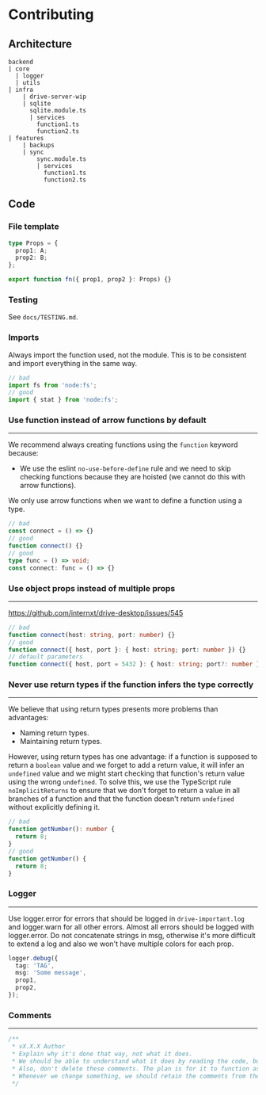 # Contributing

## Architecture

```
backend
| core
  | logger
  | utils
| infra
    | drive-server-wip
    | sqlite
      sqlite.module.ts
      | services
        function1.ts
        function2.ts
| features
    | backups
    | sync
        sync.module.ts
        | services
          function1.ts
          function2.ts
```

## Code

### File template

```ts
type Props = {
  prop1: A;
  prop2: B;
};

export function fn({ prop1, prop2 }: Props) {}
```

### Testing

See `docs/TESTING.md`.

### Imports

Always import the function used, not the module. This is to be consistent and import everything in the same way.

```ts
// bad
import fs from 'node:fs';
// good
import { stat } from 'node:fs';
```

### Use function instead of arrow functions by default

---

We recommend always creating functions using the `function` keyword because:

- We use the eslint `no-use-before-define` rule and we need to skip checking functions because they are hoisted (we cannot do this with arrow functions).

We only use arrow functions when we want to define a function using a type.

```ts
// bad
const connect = () => {}
// good
function connect() {}
// good
type func = () => void;
const connect: func = () => {}
```

### Use object props instead of multiple props

---

https://github.com/internxt/drive-desktop/issues/545

```ts
// bad
function connect(host: string, port: number) {}
// good
function connect({ host, port }: { host: string; port: number }) {}
// default parameters
function connect({ host, port = 5432 }: { host: string; port?: number }) {}
```

### Never use return types if the function infers the type correctly

---

We believe that using return types presents more problems than advantages:

- Naming return types.
- Maintaining return types.

However, using return types has one advantage: if a function is supposed to return a `boolean` value and we forget to add a return value, it will infer an `undefined` value and we might start checking that function's return value using the wrong `undefined`. To solve this, we use the TypeScript rule `noImplicitReturns` to ensure that we don't forget to return a value in all branches of a function and that the function doesn't return `undefined` without explicitly defining it.

```ts
// bad
function getNumber(): number {
  return 8;
}
// good
function getNumber() {
  return 8;
}
```

### Logger

---

Use logger.error for errors that should be logged in `drive-important.log` and logger.warn for all other errors. Almost all errors should be logged with logger.error. Do not concatenate strings in msg, otherwise it's more difficult to extend a log and also we won't have multiple colors for each prop.

```ts
logger.debug({
  tag: 'TAG',
  msg: 'Some message',
  prop1,
  prop2,
});
```

### Comments

---

```ts
/**
 * vX.X.X Author
 * Explain why it's done that way, not what it does.
 * We should be able to understand what it does by reading the code, but not why we did it that way; that's the point of the comment.
 * Also, don't delete these comments. The plan is for it to function as an Architecture Decision Record.
 * Whenever we change something, we should retain the comments from the previous version to see the history of the decision.
 */
```
